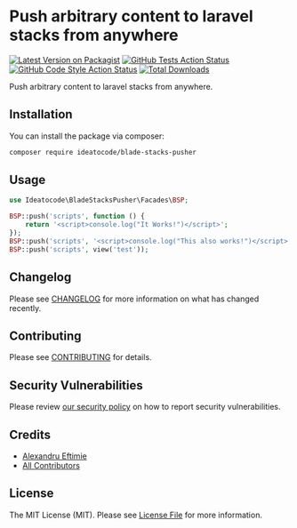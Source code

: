 # Push arbitrary content to laravel stacks from anywhere

[![Latest Version on Packagist](https://img.shields.io/packagist/v/ideatocode/blade-stacks-pusher.svg?style=flat-square)](https://packagist.org/packages/ideatocode/blade-stacks-pusher)
[![GitHub Tests Action Status](https://img.shields.io/github/workflow/status/ideatocode/blade-stacks-pusher/run-tests?label=tests)](https://github.com/ideatocode/blade-stacks-pusher/actions?query=workflow%3Arun-tests+branch%3Amain)
[![GitHub Code Style Action Status](https://img.shields.io/github/workflow/status/ideatocode/blade-stacks-pusher/Check%20&%20fix%20styling?label=code%20style)](https://github.com/ideatocode/blade-stacks-pusher/actions?query=workflow%3A"Check+%26+fix+styling"+branch%3Amain)
[![Total Downloads](https://img.shields.io/packagist/dt/ideatocode/blade-stacks-pusher.svg?style=flat-square)](https://packagist.org/packages/ideatocode/blade-stacks-pusher)

Push arbitrary content to laravel stacks from anywhere.

## Installation

You can install the package via composer:

```bash
composer require ideatocode/blade-stacks-pusher
```


## Usage

```php
use Ideatocode\BladeStacksPusher\Facades\BSP;

BSP::push('scripts', function () {
    return '<script>console.log("It Works!")</script>';
});
BSP::push('scripts', '<script>console.log("This also works!")</script>');
BSP::push('scripts', view('test'));
```

## Changelog

Please see [CHANGELOG](CHANGELOG.md) for more information on what has changed recently.

## Contributing

Please see [CONTRIBUTING](.github/CONTRIBUTING.md) for details.

## Security Vulnerabilities

Please review [our security policy](../../security/policy) on how to report security vulnerabilities.

## Credits

- [Alexandru Eftimie](https://github.com/ideatocode)
- [All Contributors](../../contributors)

## License

The MIT License (MIT). Please see [License File](LICENSE.md) for more information.
